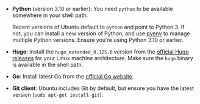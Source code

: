 <!--
+++
private=true
+++
-->

* **Python** (version 3.10 or earlier): You need `python` to be available somewhere in your shell path.

    Recent versions of Ubuntu default to `python` and point to Python 3. If not, you can install a new version of Python, and use [pyenv](https://github.com/pyenv/pyenv) to manage multiple Python versions. Ensure you're using Python 3.10 or earlier.

* **Hugo**: Install the `hugo_extended_0.125.6` version from the [official Hugo releases](https://github.com/gohugoio/hugo/releases) for your Linux machine architecture. Make sure the `hugo` binary is available in the shell path.

* **Go**: Install latest Go from the [official Go website](https://golang.org/dl/).

* **Git client**: Ubuntu includes Git by default, but ensure you have the latest version (`sudo apt-get install git`).
